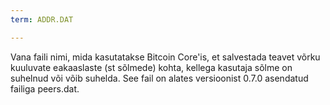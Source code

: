 ```yaml
---
term: ADDR.DAT

---
```

Vana faili nimi, mida kasutatakse Bitcoin Core'is, et salvestada teavet võrku kuuluvate eakaaslaste (st sõlmede) kohta, kellega kasutaja sõlme on suhelnud või võib suhelda. See fail on alates versioonist 0.7.0 asendatud failiga peers.dat.